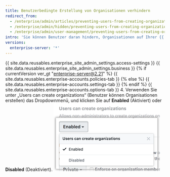 ```yaml
---
title: Benutzerbedingte Erstellung von Organisationen verhindern
redirect_from:
  - /enterprise/admin/articles/preventing-users-from-creating-organizations/
  - /enterprise/admin/hidden/preventing-users-from-creating-organizations/
  - /enterprise/admin/user-management/preventing-users-from-creating-organizations
intro: 'Sie können Benutzer daran hindern, Organisationen auf Ihrer {{ site.data.variables.product.prodname_ghe_server }}-Appliance zu erstellen.'
versions:
  enterprise-server: '*'
---
```


{{ site.data.reusables.enterprise_site_admin_settings.access-settings }}
{{ site.data.reusables.enterprise_site_admin_settings.business }}
{% if currentVersion ver_gt "enterprise-server@2.21" %}
{{ site.data.reusables.enterprise-accounts.policies-tab }}
{% else %}
{{ site.data.reusables.enterprise-accounts.settings-tab }}
{% endif %}
{{ site.data.reusables.enterprise-accounts.options-tab }}
4. Verwenden Sie unter „Users can create organizations“ (Benutzer können Organisationen erstellen) das Dropdownmenü, und klicken Sie auf **Enabled** (Aktiviert) oder **Disabled** (Deaktiviert). ![Dropdownmenü „Users can create organizations“ (Benutzer können Organisationen erstellen)](/assets/images/enterprise/site-admin-settings/users-create-orgs-dropdown.png)
